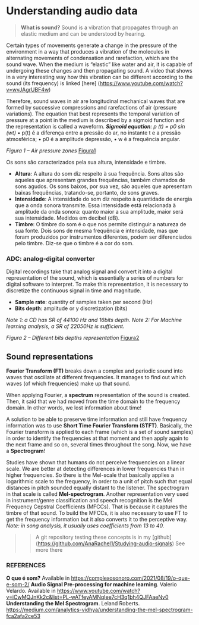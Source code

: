 # Understanding audio data

> **What is sound?**
> Sound is a vibration that propagates through an elastic medium and can be understood by hearing. 

Certain types of movements generate a change in the pressure of the environment in a way that produces a vibration of the molecules in alternating movements of condensation and rarefaction, which are the sound wave. When the medium is “elastic” like water and air, it is capable of undergoing these changes and then propagating sound.
A video that shows in a very interesting way how this vibration can be different according to the sound (its frequency) is linked [here] (https://www.youtube.com/watch?v=wvJAgrUBF4w)

Therefore, sound waves in air are longitudinal mechanical waves that are formed by successive compressions and rarefactions of air (pressure variations). The equation that best represents the temporal variation of pressure at a point in the medium is described by a sigmoid function and the representation is called a waveform.
_**Sigmoid equation**: p (t) = p0 sin (wt)_
•	p(t) é a diferença entre a pressão do ar, no instante t e a pressão atmosférica; 
•	p0 é a amplitude depressão,
•	w é a frequência angular.

*Figura 1 – Air pressure zones* 
[Figura1](image/understanding_fig1.png)
 
Os sons são caracterizados pela sua altura, intensidade e timbre. 
- **Altura**: A altura do som diz respeito à sua frequência. Sons altos são aqueles que apresentam grandes frequências, também chamados de sons agudos. Os sons baixos, por sua vez, são aqueles que apresentam baixas frequências, tratando-se, portanto, de sons graves.
- **Intensidade**: A intensidade do som diz respeito à quantidade de energia que a onda sonora transmite. Essa intensidade está relacionada à amplitude da onda sonora: quanto maior a sua amplitude, maior será sua intensidade. Medidos em decibel (dB).
- **Timbre**: O timbre do som é o que nos permite distinguir a natureza de sua fonte. Dois sons de mesma frequência e intensidade, mas que foram produzidos por instrumentos diferentes, podem ser diferenciados pelo timbre. Diz-se que o timbre é a cor do som.

### ADC: analog-digital converter
Digital recordings take that analog signal and convert it into a digital representation of the sound, which is essentially a series of numbers for digital software to interpret. To make this representation, it is necessary to discretize the continuous signal in time and magnitude.
- **Sample rate**: quantity of samples taken per second (Hz)
- **Bits depth**: amplitude or y discretization (bits)

_Note 1: a CD has SR of 44100 Hz and 16bits depth._
_Note 2: For Machine learning analysis, a SR of 22050Hz is sufficient._

*Figura 2 – Different bits depths representation* 
[Figura2](image/understanding_fig2.png)

## Sound representations
**Fourier Transform (FT)** breaks down a complex and periodic sound into waves that oscillate at different frequencies. It manages to find out which waves (of which frequencies) make up that sound. 

When applying Fourier, a **spectrum** representation of the sound is created. Then, it said that we had moved from the time domain to the frequency domain. In other words, we lost information about time!
 

A solution to be able to preserve time information and still have frequency information was to use **Short Time Fourier Transform (STFT)**. Basically, the Fourier transform is applied to each frame (which is a set of sound samples) in order to identify the frequencies at that moment and then apply again to the next frame and so on, several times throughout the song. Now, we have a **Spectrogram**!

 

Studies have shown that humans do not perceive frequencies on a linear scale. We are better at detecting differences in lower frequencies than in higher frequencies. So there is the Mel-scale that basically applies a logarithmic scale to the frequency, in order to a unit of pitch such that equal distances in pitch sounded equally distant to the listener.  The spectrogram in that scale is called **Mel-spectrogram**. 
Another representation very used in instrument/genre classification and speech recognition is the Mel Frequency Cepstral Coefficients (MFCCs). That is because it captures the timbre of that sound. To build the MFCCs, it is also necessary to use FT to get the frequency information but it also converts it to the perceptive way. 
_Note: in song analysis, it usually uses coefficients from 13 to 40._ 


>> A git repository testing these concepts is in my [github] (https://github.com/AnaRachel1/Studying-audio-signals)
>> See more there
 

### REFERENCES
**O que é som?**  Available in https://complexosonoro.com/2021/08/19/o-que-e-som-2/
**Audio Signal Pre-processing for machine learning**. Valerio Velardo. Available in https://www.youtube.com/watch?v=iCwMQJnKk2c&list=PL-wATfeyAMNqIee7cH3q1bh4QJFAaeNv0 
**Understanding the Mel Spectrogram**. Leland Roberts. https://medium.com/analytics-vidhya/understanding-the-mel-spectrogram-fca2afa2ce53
